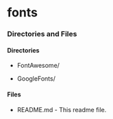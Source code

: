 # fonts

### Directories and Files

#### Directories

- FontAwesome/

- GoogleFonts/

#### Files

- README.md - This readme file.
